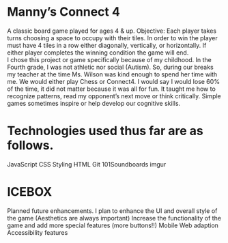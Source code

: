 # Manny’s Connect 4

A classic board game played for ages 4 & up.
Objective: Each player takes turns choosing a space to occupy with their tiles. In order to win the player must have 4 tiles in a row either diagonally, vertically, or horizontally. If either player completes the winning condition the game will end.  
I chose this project or game specifically because of my childhood. In the Fourth grade, I was not athletic nor social (Autism). So, during our breaks my teacher at the time Ms. Wilson was kind enough to spend her time with me. We would either play Chess or Connect4. I would say I would lose 60% of the time, it did not matter because it was all for fun. It taught me how to recognize patterns, read my opponent’s next move or think critically. Simple games sometimes inspire or help develop our cognitive skills. 

# Technologies used thus far are as follows.

JavaScript
CSS Styling 
HTML
Git
101Soundboards
imgur
# ICEBOX

Planned future enhancements.
I plan to enhance the UI and overall style of the game (Aesthetics are always important)
Increase the functionality of the game and add more special features (more buttons!!)
Mobile Web adaption
Accessibility features 

